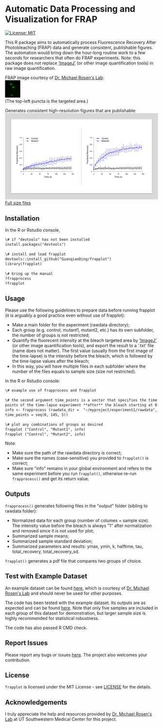 # Automatic Data Processing and Visualization for FRAP
[![License: MIT](https://img.shields.io/badge/License-MIT-brightgreen.svg)](https://opensource.org/licenses/MIT)

This R package aims to automatically process Fluorescence Recovery After Photobleaching (FRAP) data and generate consistent, publishable figures. The automation would bring down the hour-long routine work to a few seconds for researchers that often do FRAP experiments. Note: this package does not replace ['ImageJ'](https://imagej.nih.gov/ij/) (or other image quantification tools) in raw image quantification.

FRAP image courtesy of [Dr. Michael Rosen's Lab](https://www.utsouthwestern.edu/labs/rosen/): <br/>
![FRAP image](./data/img/Demo_FRAP.gif) <br/>
(The top-left puncta is the targeted area.)

Generates consistent high-resolution figures that are publishable: <br/>
![Output figure demo](./data/img/Demo_Plot.jpg) <br/>
[Full size files](./data/example/output)

## Installation
In the R or Rstudio console,
```
\# if "devtools" has not been installed
install.packages("devtools")

\# install and load frapplot
devtools::install_github("GuanqiaoDing/frapplot")
library(frapplot)

\# bring up the manual
?frapprocess				
?frapplot
```

## Usage
Please use the following guidelines to prepare data before running frapplot (it is arguably a good practice even without use of frapplot):
- Make a main folder for the experiment (rawdata directory);
- Each group (e.g. control, mutant1, mutant2, etc.) has its own subfolder, the number of groups is not restricted;
- Quantify the fluorecent intensity at the bleach targeted area by ['ImageJ'](https://imagej.nih.gov/ij/) (or other image quantification tools), and export the result to a '.txt' file (name does not matter). The first value (usually from the first image of the time-lapse) is the intensity before the bleach, which is followed by the time-lapse values after the bleach;
- In this way, you will have multiple files in each subfolder where the number of the files equals to sample size (size not restricted).

In the R or Rstudio console:
```
\# example use of frapprocess and frapplot

\# the second argument time_points is a vector that specifies the time points of the time-lapse experiment **after** the bleach starting at 0
info <- frapprocess (rawdata_dir =  "~/myproject/experiment1/rawdata", time_points = seq(0, 145, 5))

\# plot any combinations of groups as desired
frapplot ("Control", "Mutant1", info)
frapplot ("Control", "Mutant2", info)
```

Note:
- Make sure the path of the rawdata directory is correct;
- Make sure the names (case-sensitive) you provided to `frapplot()` is correct;
- Make sure "info" remains in your global environment and refers to the same experiment before you run `frapplot()`, otherwise re-run `frapprocess()` and get its return value.

## Outputs
`frapprocess()` generates following files in the "output" folder (sibling to rawdata folder):
- Normalized data for each group (number of columes = sample size). The intensity value before the bleach is always "1" after normalization and removed since it is not used for plot;
- Summarized sample means;
- Summarized sample standard deviation;
- Summarized parameters and results: ymax, ymin, k, halftime, tau, total_recovery, total_recovery_sd.

`frapplot()` generates a pdf file that compares two groups of choice.

## Test with Example Dataset
An example dataset can be found [here](./data/example/rawdata), which is courtesy of [Dr. Michael Rosen's Lab](https://www.utsouthwestern.edu/labs/rosen/) and should never be used for other purposes.

The code has been tested with the example dataset. Its outputs are as expected and can be found [here](./data/example/output). Note that only five samples are included in each group of this dataset for demonstration, but larger sample size is highly recommended for statistical robustness.

The code has also passed R CMD check.

## Report Issues
Please report any bugs or issues [here](https://github.com/GuanqiaoDing/frapplot/issues/new). The project also welcomes your contribution.

## License
`frapplot` is licensed under the MIT License - see [LICENSE](./LICENSE) for the details.

## Acknowledgements
I truly appreciate the help and resources provided by [Dr. Michael Rosen's Lab](https://www.utsouthwestern.edu/labs/rosen/) at UT Southwestern Medical Center for this project.
